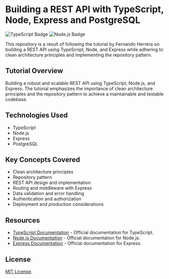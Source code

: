 # Building a REST API with TypeScript, Node, Express and PostgreSQL

  <img src="https://img.shields.io/badge/TypeScript-007ACC?logo=typescript" alt="TypeScript Badge">
  <img src="https://img.shields.io/badge/Node.js-339933?logo=node.js" alt="Node.js Badge">

This repository is a result of following the tutorial by Fernando Herrera on building a REST API using TypeScript, Node, and Express while adhering to clean architecture principles and implementing the repository pattern.

## Tutorial Overview

Building a robust and scalable REST API using TypeScript, Node.js, and Express. The tutorial emphasizes the importance of clean architecture principles and the repository pattern to achieve a maintainable and testable codebase.

## Technologies Used

- TypeScript
- Node.js
- Express
- PostgreSQL

## Key Concepts Covered

- Clean architecture principles
- Repository pattern
- REST API design and implementation
- Routing and middleware with Express
- Data validation and error handling
- Authentication and authorization
- Deployment and production considerations

## Resources

- [TypeScript Documentation](https://www.typescriptlang.org/docs) - Official documentation for TypeScript.
- [Node.js Documentation](https://nodejs.org/en/docs) - Official documentation for Node.js.
- [Express Documentation](https://expressjs.com/en/4x/api.html) - Official documentation for Express.

## License

[MIT License](LICENSE).
